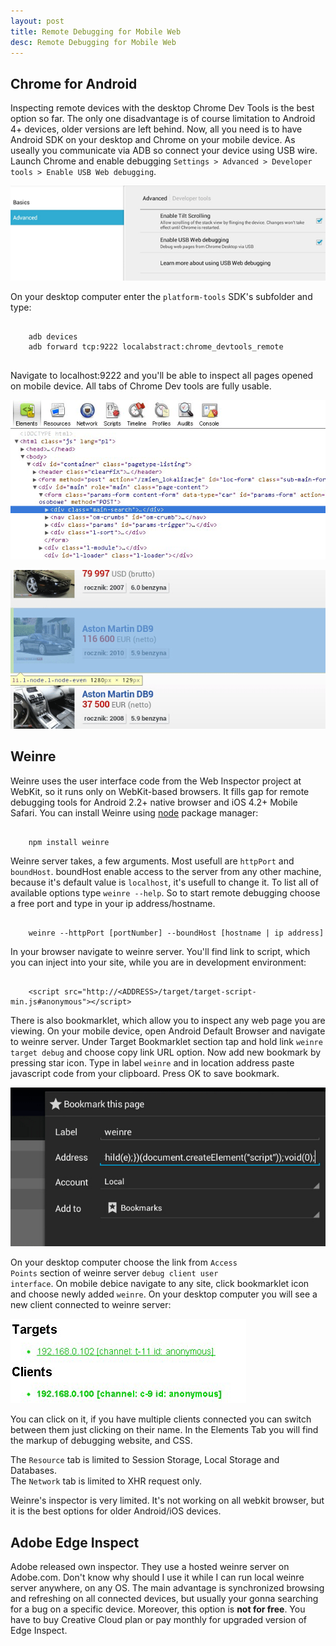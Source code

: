 ```yaml
---
layout: post
title: Remote Debugging for Mobile Web
desc: Remote Debugging for Mobile Web
---
```


<h2>Chrome for Android</h2>
Inspecting remote devices with the desktop Chrome Dev Tools is the best option so far. The only one disadvantage is of course
limitation to Android 4+ devices, older versions are left behind. Now, all you need is to have Android SDK on your desktop and
Chrome on your mobile device. As useally you communicate via ADB so connect your device using USB wire.
Launch Chrome and enable debugging <code>Settings > Advanced > Developer tools > Enable USB Web debugging</code>.

<p>
    <img class="articlePhoto" src="/images/Remote_Debugging_for_Mobile_Web/Remote_Debugging_for_Mobile_Web_photo1.png" alt="Remote Debugging for Mobile Web" />
</p>

On your desktop computer enter the <code>platform-tools</code> SDK's subfolder and type:
<pre>
<code>
    adb devices
    adb forward tcp:9222 localabstract:chrome_devtools_remote
</code>
</pre>

Navigate to localhost:9222 and you'll be able to inspect all pages opened on mobile device.
All tabs of Chrome Dev tools are fully usable.

<p>
<img class="articlePhoto" src="/images/Remote_Debugging_for_Mobile_Web/Remote_Debugging_for_Mobile_Web_photo2.png" alt="Remote Debugging for Mobile Web" />
</p>

<p>
<img class="articlePhoto" src="/images/Remote_Debugging_for_Mobile_Web/Remote_Debugging_for_Mobile_Web_photo3.png" alt="Remote Debugging for Mobile Web" />
</p>

<h2>Weinre</h2>
Weinre uses the user interface code from the Web Inspector project at WebKit, so it runs only on WebKit-based browsers.
It fills gap for remote debugging tools for Android 2.2+ native browser and iOS 4.2+ Mobile Safari.
You can install Weinre using <a href="http://nodejs.org/download/" target="_blank">node</a> package manager:

<pre><code>
    npm install weinre
</code></pre>

Weinre server takes, a few arguments. Most usefull are <code>httpPort</code> and <code>boundHost</code>. boundHost enable
access to the server from any other machine, because it's default value is <code>localhost</code>, it's usefull to change it.
To list all of available options type <code>weinre --help</code>. So to start remote debugging choose a free port and type in your ip address/hostname.
<pre><code>
    weinre --httpPort [portNumber] --boundHost [hostname | ip address]
</code></pre>

In your browser navigate to weinre server. You'll find link to script, which you can inject into your site, while you are in development environment:
<pre><code>
    &lt;script src="http://&lt;ADDRESS&gt;/target/target-script-min.js#anonymous"&gt;&lt;/script&gt;
</code></pre>

There is also bookmarklet, which allow you to inspect any web page you are viewing.
On your mobile device, open Android Default Browser and navigate to weinre server. Under Target Bookmarklet section
tap and hold link <code>weinre target debug</code> and choose copy link URL option. Now add new bookmark by pressing star icon.
Type in label <code>weinre</code> and in location address paste javascript code from your clipboard. Press OK to save bookmark.

<p>
    <img class="articlePhoto" src="/images/Remote_Debugging_for_Mobile_Web/weinre_photo1.png" alt="Remote Debugging for Mobile Web" />
</p>

On your desktop computer choose the link from <code>Access Points</code> section of weinre server <code>debug client user interface</code>.
On mobile debice navigate to any site, click bookmarklet icon and choose newly added <code>weinre</code>.
On your desktop computer you will see a new client connected to weinre server:

<p>
<img class="articlePhoto" src="/images/Remote_Debugging_for_Mobile_Web/weinre_photo2.png" alt="Remote Debugging for Mobile Web" />
</p>

You can click on it, if you have multiple clients connected you can switch between them just clicking on their name.
In the Elements Tab you will find the markup of debugging website, and CSS.

The <code>Resource</code> tab is limited to Session Storage, Local Storage and Databases.
<br />The <code>Network</code> tab is limited to XHR request only.

Weinre's inspector is very limited. It's not working on all webkit browser, but it is the best options for older Android/iOS devices.

<h2>Adobe Edge Inspect</h2>
Adobe released own inspector. They use a hosted weinre server on Adobe.com.
Don't know why should I use it while I can run local weinre server anywhere, on any OS.
The main advantage is synchronized browsing and refreshing on all connected devices, but usually your gonna searching
for a bug on a specific device. Moreover, this option is <strong>not for free</strong>. You have to buy Creative Cloud plan or pay monthly for upgraded version of Edge Inspect.
